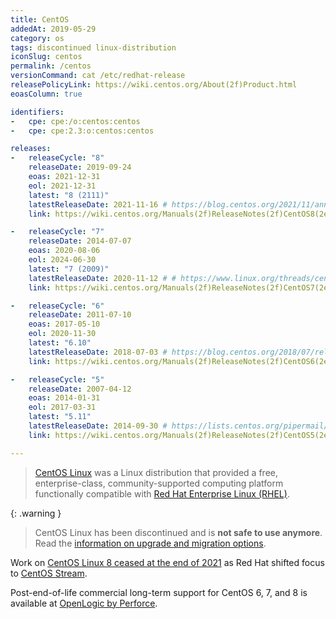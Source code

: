 ```yaml
---
title: CentOS
addedAt: 2019-05-29
category: os
tags: discontinued linux-distribution
iconSlug: centos
permalink: /centos
versionCommand: cat /etc/redhat-release
releasePolicyLink: https://wiki.centos.org/About(2f)Product.html
eoasColumn: true

identifiers:
-   cpe: cpe:/o:centos:centos
-   cpe: cpe:2.3:o:centos:centos

releases:
-   releaseCycle: "8"
    releaseDate: 2019-09-24
    eoas: 2021-12-31
    eol: 2021-12-31
    latest: "8 (2111)"
    latestReleaseDate: 2021-11-16 # https://blog.centos.org/2021/11/announcing-the-latest-release-of-centos-linux-8-2111/
    link: https://wiki.centos.org/Manuals(2f)ReleaseNotes(2f)CentOS8(2e)2111.html

-   releaseCycle: "7"
    releaseDate: 2014-07-07
    eoas: 2020-08-06
    eol: 2024-06-30
    latest: "7 (2009)"
    latestReleaseDate: 2020-11-12 # # https://www.linux.org/threads/centos-announce-release-for-centos-linux-7-2009-on-the-x86_64-architecture.31534/
    link: https://wiki.centos.org/Manuals(2f)ReleaseNotes(2f)CentOS7(2e)2009.html

-   releaseCycle: "6"
    releaseDate: 2011-07-10
    eoas: 2017-05-10
    eol: 2020-11-30
    latest: "6.10"
    latestReleaseDate: 2018-07-03 # https://blog.centos.org/2018/07/release-for-centos-linux-6-10-i386-and-x86_64/
    link: https://wiki.centos.org/Manuals(2f)ReleaseNotes(2f)CentOS6(2e)10.html

-   releaseCycle: "5"
    releaseDate: 2007-04-12
    eoas: 2014-01-31
    eol: 2017-03-31
    latest: "5.11"
    latestReleaseDate: 2014-09-30 # https://lists.centos.org/pipermail/centos-announce/2014-September/020601.html
    link: https://wiki.centos.org/Manuals(2f)ReleaseNotes(2f)CentOS5(2e)11.html

---
```


> [CentOS Linux](https://centos.org/centos-linux/) was a Linux distribution that provided a free,
> enterprise-class, community-supported computing platform functionally compatible with
> [Red Hat Enterprise Linux (RHEL)](/rhel).

{: .warning }
> CentOS Linux has been discontinued and is **not safe to use anymore**. Read the [information on
> upgrade and migration options](https://blog.centos.org/2023/04/end-dates-are-coming-for-centos-stream-8-and-centos-linux-7/).

Work on [CentOS Linux 8 ceased at the end of 2021](https://blog.centos.org/2020/12/future-is-centos-stream/)
as Red Hat shifted focus to [CentOS Stream](/centos-stream).

Post-end-of-life commercial long-term support for CentOS 6, 7, and 8 is available at [OpenLogic by
Perforce](https://www.openlogic.com/solutions/enterprise-linux-support/centos).
